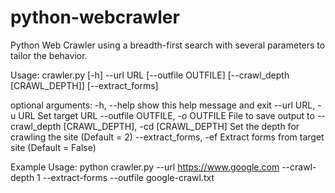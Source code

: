 # python-webcrawler
Python Web Crawler using a breadth-first search with several parameters to tailor the behavior.

Usage: crawler.py [-h] --url URL [--outfile OUTFILE] [--crawl_depth [CRAWL_DEPTH]] [--extract_forms]

optional arguments:
  -h, --help            show this help message and exit
  --url URL, -u URL     Set target URL
  --outfile OUTFILE, -o OUTFILE
                        File to save output to
  --crawl_depth [CRAWL_DEPTH], -cd [CRAWL_DEPTH]
                        Set the depth for crawling the site (Default = 2)
  --extract_forms, -ef  Extract forms from target site (Default = False)
  
Example Usage:
  python crawler.py --url https://www.google.com --crawl-depth 1 --extract-forms --outfile google-crawl.txt
